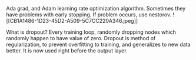 Ada grad, and Adam learning rate optimization algorithm. Sometimes they have problems with early stopping. If problem occurs, use nestorov. 
![[CB1A1486-1D23-45D2-A509-5C7CC220A346.jpeg]]

What is dropout? Every training loop, randomly dropping nodes which randomly happen to have value of zero. Dropout is method of regularization, to prevent overfitting to training, and generalizes to new data better. It is now used right before the output layer. 